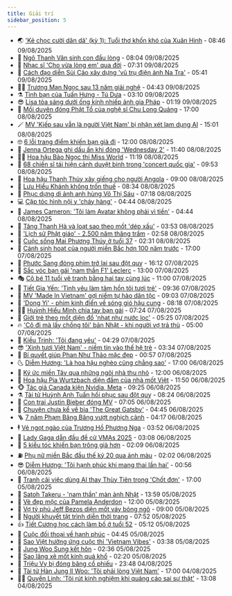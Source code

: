 ```yaml
---
title: Giải trí
sidebar_position: 5
---
```


<!-- vnexpress-giai-tri:START -->
- 🌏 [&#39;Kẻ chọc cười dân dã&#39; &lpar;kỳ 1&rpar;: Tuổi thơ khốn khó của Xuân Hinh](https://vnexpress.net/ke-choc-cuoi-dan-da-ky-1-tuoi-tho-khon-kho-cua-xuan-hinh-4924039.html) - 08:46 09/08/2025
- 💫 [Ngô Thanh Vân sinh con đầu lòng](https://vnexpress.net/ngo-thanh-van-sinh-con-dau-long-4924841.html) - 08:04 09/08/2025
- 🌮 [Nhạc sĩ &#39;Cho vừa lòng em&#39; qua đời](https://vnexpress.net/nhac-si-cho-vua-long-em-qua-doi-4924837.html) - 07:31 09/08/2025
- 🧠 [Cách đạo diễn Sủi Cảo xây dựng &#39;vũ trụ điện ảnh Na Tra&#39;](https://vnexpress.net/cach-dao-dien-sui-cao-xay-dung-vu-tru-dien-anh-na-tra-4923477.html) - 05:41 09/08/2025
- 👨‍🏫 [Trương Mạn Ngọc sau 13 năm giải nghệ](https://vnexpress.net/truong-man-ngoc-sau-13-nam-giai-nghe-4924740.html) - 04:43 09/08/2025
- ⚗️ [Tình bạn của Tuấn Hưng - Tú Dưa](https://vnexpress.net/tinh-ban-cua-tuan-hung-tu-dua-4921431.html) - 03:10 09/08/2025
- 😎 [Lisa tỏa sáng dưới ống kính nhiếp ảnh gia Pháp](https://vnexpress.net/lisa-toa-sang-duoi-ong-kinh-nhiep-anh-gia-phap-4924596.html) - 01:19 09/08/2025
- 🫣 [Mối duyên đóng Phật Tổ của nghệ sĩ Chu Long Quảng](https://vnexpress.net/moi-duyen-dong-phat-to-cua-nghe-si-chu-long-quang-4924195.html) - 17:00 08/08/2025
- 🪄 [MV &#39;Kiếp sau vẫn là người Việt Nam&#39; bị nhận xét lạm dụng AI](https://vnexpress.net/mv-kiep-sau-van-la-nguoi-viet-nam-bi-nhan-xet-lam-dung-ai-4924481.html) - 15:01 08/08/2025
- 🤓 [6 lỗi trang điểm khiến bạn già đi](https://vnexpress.net/6-loi-trang-diem-khien-ban-gia-di-4923833.html) - 12:00 08/08/2025
- 🫶 [Jenna Ortega ghi dấu ấn khi đóng &#39;Wednesday 2&#39;](https://vnexpress.net/jenna-ortega-ghi-dau-an-khi-dong-wednesday-2-4923837.html) - 11:40 08/08/2025
- 🧑‍🏫 [Hoa hậu Bảo Ngọc thi Miss World](https://vnexpress.net/hoa-hau-bao-ngoc-thi-miss-world-4924166.html) - 11:19 08/08/2025
- 🦄 [68 chiến sĩ tái hiện cảnh duyệt binh trong &#39;concert quốc gia&#39;](https://vnexpress.net/68-chien-si-tai-hien-canh-duyet-binh-trong-concert-quoc-gia-4924498.html) - 09:53 08/08/2025
- 💫 [Hoa hậu Thanh Thủy xây giếng cho người Angola](https://vnexpress.net/hoa-hau-thanh-thuy-xay-gieng-cho-nguoi-angola-4924053.html) - 09:00 08/08/2025
- 🎊 [Lưu Hiểu Khánh không trốn thuế](https://vnexpress.net/luu-hieu-khanh-khong-tron-thue-4924492.html) - 08:34 08/08/2025
- 👹 [Phục dựng di ảnh anh hùng Võ Thị Sáu](https://vnexpress.net/phuc-dung-di-anh-anh-hung-vo-thi-sau-4924365.html) - 07:18 08/08/2025
- 💻 [Cặp tóc hình nội y &#39;cháy hàng&#39;](https://vnexpress.net/cap-toc-hinh-noi-y-chay-hang-4924396.html) - 04:44 08/08/2025
- 🤡 [James Cameron: &#39;Tôi làm Avatar không phải vì tiền&#39;](https://vnexpress.net/james-cameron-toi-lam-avatar-khong-phai-vi-tien-4924169.html) - 04:44 08/08/2025
- 🥰 [Tăng Thanh Hà và loạt sao theo mốt &#39;dép xấu&#39;](https://vnexpress.net/tang-thanh-ha-va-loat-sao-theo-mot-dep-xau-4924013.html) - 03:53 08/08/2025
- 🚀 [&#39;Lịch sử Phật giáo&#39; - 2.500 năm thăng trầm](https://vnexpress.net/lich-su-phat-giao-2-500-nam-thang-tram-4923797.html) - 02:58 08/08/2025
- 📝 [Cuộc sống Mai Phương Thúy ở tuổi 37](https://vnexpress.net/cuoc-song-mai-phuong-thuy-o-tuoi-37-4923862.html) - 02:31 08/08/2025
- 🐲 [Cảnh sinh hoạt của người miền Bắc hơn 100 năm trước](https://vnexpress.net/canh-sinh-hoat-cua-nguoi-mien-bac-hon-100-nam-truoc-4923857.html) - 17:00 07/08/2025
- 🎃 [Phước Sang đóng phim trở lại sau đột quỵ](https://vnexpress.net/phuoc-sang-dong-phim-tro-lai-sau-dot-quy-4924112.html) - 16:12 07/08/2025
- 🤠 [Sắc vóc bạn gái &#39;nam thần F1&#39; Leclerc](https://vnexpress.net/sac-voc-ban-gai-nam-than-f1-leclerc-4923533.html) - 13:00 07/08/2025
- 🎭 [Cô bé 11 tuổi vẽ tranh bằng hai tay cùng lúc](https://vnexpress.net/co-be-11-tuoi-ve-tranh-bang-hai-tay-cung-luc-4923843.html) - 11:00 07/08/2025
- 🧰 [Tiết Gia Yến: &#39;Tình yêu làm tâm hồn tôi tươi trẻ&#39;](https://vnexpress.net/tiet-gia-yen-tinh-yeu-lam-tam-hon-toi-tuoi-tre-4923911.html) - 09:36 07/08/2025
- 🦍 [MV &#39;Made In Vietnam&#39; gợi niềm tự hào dân tộc](https://vnexpress.net/mv-made-in-vietnam-goi-niem-tu-hao-dan-toc-4923700.html) - 09:03 07/08/2025
- 🌝 [&#39;Dong Yi&#39; - phim kinh điển về sóng gió hậu cung](https://vnexpress.net/giai-tri/phim/thu-vien-phim/dong-yi-828) - 08:18 07/08/2025
- 🧑‍💻 [Huỳnh Hiểu Minh chia tay bạn gái](https://vnexpress.net/huynh-hieu-minh-chia-tay-ban-gai-4923917.html) - 07:24 07/08/2025
- 🥸 [Giới trẻ theo mốt diện đồ &#39;nhạt như nước lọc&#39;](https://vnexpress.net/gioi-tre-theo-mot-dien-do-nhat-nhu-nuoc-loc-4922909.html) - 05:25 07/08/2025
- 🔥 [&#39;Cô đi mà lấy chồng tôi&#39; bản Nhật - khi người vợ trả thù](https://vnexpress.net/giai-tri/phim/thu-vien-phim/marry-my-husband-827) - 05:00 07/08/2025
- 🐎 [Kiều Trinh: &#39;Tôi đang yêu&#39;](https://vnexpress.net/kieu-trinh-toi-dang-yeu-4923781.html) - 04:29 07/08/2025
- 😎 [&#39;Xinh tươi Việt Nam&#39; - niềm tin vào thế hệ trẻ](https://vnexpress.net/xinh-tuoi-viet-nam-niem-tin-vao-the-he-tre-4921286.html) - 03:34 07/08/2025
- 🦄 [Bí quyết giúp Phan Như Thảo mặc đẹp](https://vnexpress.net/bi-quyet-giup-phan-nhu-thao-mac-dep-4923299.html) - 00:57 07/08/2025
- 🌜 [Diễm Hương: &#39;Là hoa hậu nghèo cũng chẳng sao&#39;](https://vnexpress.net/diem-huong-la-hoa-hau-ngheo-cung-chang-sao-4923326.html) - 17:00 06/08/2025
- 🚦 [Ký ức miền Tây qua những ngôi nhà thu nhỏ](https://vnexpress.net/ky-uc-mien-tay-qua-nhung-ngoi-nha-thu-nho-4918492.html) - 12:00 06/08/2025
- 🧐 [Hoa hậu Pia Wurtzbach diện đầm của nhà mốt Việt](https://vnexpress.net/hoa-hau-pia-wurtzbach-dien-dam-cua-nha-mot-viet-4923626.html) - 11:50 06/08/2025
- 🐵 [Tác giả Canada kiện Nvidia, Meta](https://vnexpress.net/tac-gia-canada-kien-nvidia-meta-4923068.html) - 09:25 06/08/2025
- ⚗️ [Tài tử Huỳnh Anh Tuấn hồi phục sau đột quỵ](https://vnexpress.net/tai-tu-huynh-anh-tuan-hoi-phuc-sau-dot-quy-4922473.html) - 08:24 06/08/2025
- 👺 [Con trai Justin Bieber đóng MV](https://vnexpress.net/con-trai-justin-bieber-dong-mv-4923272.html) - 07:05 06/08/2025
- 🌊 [Chuyện chưa kể về bìa &#39;The Great Gatsby&#39;](https://vnexpress.net/chuyen-chua-ke-ve-bia-the-great-gatsby-4923076.html) - 04:45 06/08/2025
- 🪜 [7 năm Phạm Băng Băng vượt nghịch cảnh](https://vnexpress.net/7-nam-pham-bang-bang-vuot-nghich-canh-4923261.html) - 04:17 06/08/2025
- 🕴 [Vẻ ngọt ngào của Trương Hồ Phương Nga](https://vnexpress.net/ve-ngot-ngao-cua-truong-ho-phuong-nga-4921675.html) - 03:52 06/08/2025
- 💃 [Lady Gaga dẫn đầu đề cử VMAs 2025](https://vnexpress.net/lady-gaga-dan-dau-de-cu-vmas-2025-4923189.html) - 03:08 06/08/2025
- 🦄 [5 kiểu tóc khiến bạn trông già hơn](https://vnexpress.net/5-kieu-toc-khien-ban-trong-gia-hon-4922533.html) - 02:09 06/08/2025
- ⛽️ [Phụ nữ miền Bắc đầu thế kỷ 20 qua ảnh màu](https://vnexpress.net/phu-nu-mien-bac-dau-the-ky-20-qua-anh-mau-4922908.html) - 02:02 06/08/2025
- 😎 [Diễm Hương: &#39;Tôi hạnh phúc khi mang thai lần hai&#39;](https://vnexpress.net/diem-huong-toi-hanh-phuc-khi-mang-thai-lan-hai-4923162.html) - 00:56 06/08/2025
- 🌊 [Tranh cãi việc dùng AI thay Thùy Tiên trong &#39;Chốt đơn&#39;](https://vnexpress.net/tranh-cai-viec-dung-ai-thay-thuy-tien-trong-chot-don-4922832.html) - 17:00 05/08/2025
- 🐲 [Satoh Takeru - &#39;nam thần&#39; màn ảnh Nhật](https://vnexpress.net/satoh-takeru-nam-than-man-anh-nhat-4922834.html) - 13:59 05/08/2025
- 💂 [Vẻ đẹp mộc của Pamela Anderdon](https://vnexpress.net/ve-dep-moc-cua-pamela-anderdon-4921873.html) - 12:00 05/08/2025
- 🙉 [Vợ tỷ phú Jeff Bezos diện mốt váy bỏng ngô](https://vnexpress.net/vo-ty-phu-jeff-bezos-dien-mot-vay-bong-ngo-4922962.html) - 09:00 05/08/2025
- 💪 [Người khuyết tật trình diễn thời trang](https://vnexpress.net/nguoi-khuyet-tat-trinh-dien-thoi-trang-4922865.html) - 07:52 05/08/2025
- 👍 [Tiết Cương học cách làm bố ở tuổi 52](https://vnexpress.net/tiet-cuong-hoc-cach-lam-bo-o-tuoi-52-4922767.html) - 05:12 05/08/2025
- 💪 [Cuộc đối thoại về hạnh phúc](https://vnexpress.net/cuoc-doi-thoai-ve-hanh-phuc-4922815.html) - 04:45 05/08/2025
- 💄 [Sao Việt hưởng ứng cuộc thi &#39;Vietnam Vibes&#39;](https://vnexpress.net/sao-viet-huong-ung-cuoc-thi-vietnam-vibes-4922555.html) - 03:38 05/08/2025
- 🦩 [Jung Woo Sung kết hôn](https://vnexpress.net/jung-woo-sung-ket-hon-4922773.html) - 02:36 05/08/2025
- 🥸 [Sao lăng xê mốt kính quá khổ](https://vnexpress.net/sao-lang-xe-mot-kinh-qua-kho-4917012.html) - 02:20 05/08/2025
- 🧰 [Triệu Vy bị đóng băng cổ phiếu](https://vnexpress.net/trieu-vy-bi-dong-bang-co-phieu-4922687.html) - 23:48 04/08/2025
- 💼 [Tài tử Hàn Jung Il Woo: &#39;Tôi phải lòng Việt Nam&#39;](https://vnexpress.net/tai-tu-han-jung-il-woo-toi-phai-long-viet-nam-4922367.html) - 17:00 04/08/2025
- 🧑‍💻 [Quyền Linh: &#39;Tôi rút kinh nghiệm khi quảng cáo sai sự thật&#39;](https://vnexpress.net/quyen-linh-toi-rut-kinh-nghiem-khi-quang-cao-sai-su-that-4922647.html) - 13:08 04/08/2025<!-- vnexpress-giai-tri:END -->
